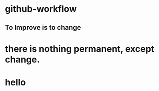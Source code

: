# github-workflow
## To Improve is to change

# there is nothing permanent, except change.

# hello
